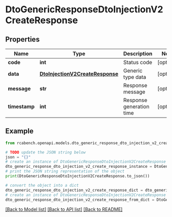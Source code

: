 # DtoGenericResponseDtoInjectionV2CreateResponse


## Properties

Name | Type | Description | Notes
------------ | ------------- | ------------- | -------------
**code** | **int** | Status code | [optional] 
**data** | [**DtoInjectionV2CreateResponse**](DtoInjectionV2CreateResponse.md) | Generic type data | [optional] 
**message** | **str** | Response message | [optional] 
**timestamp** | **int** | Response generation time | [optional] 

## Example

```python
from rcabench.openapi.models.dto_generic_response_dto_injection_v2_create_response import DtoGenericResponseDtoInjectionV2CreateResponse

# TODO update the JSON string below
json = "{}"
# create an instance of DtoGenericResponseDtoInjectionV2CreateResponse from a JSON string
dto_generic_response_dto_injection_v2_create_response_instance = DtoGenericResponseDtoInjectionV2CreateResponse.from_json(json)
# print the JSON string representation of the object
print(DtoGenericResponseDtoInjectionV2CreateResponse.to_json())

# convert the object into a dict
dto_generic_response_dto_injection_v2_create_response_dict = dto_generic_response_dto_injection_v2_create_response_instance.to_dict()
# create an instance of DtoGenericResponseDtoInjectionV2CreateResponse from a dict
dto_generic_response_dto_injection_v2_create_response_from_dict = DtoGenericResponseDtoInjectionV2CreateResponse.from_dict(dto_generic_response_dto_injection_v2_create_response_dict)
```
[[Back to Model list]](../README.md#documentation-for-models) [[Back to API list]](../README.md#documentation-for-api-endpoints) [[Back to README]](../README.md)


